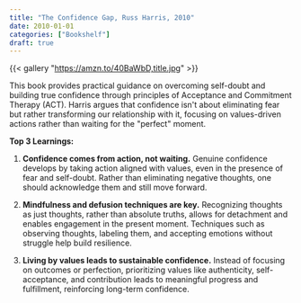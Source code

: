 ```yaml
---
title: "The Confidence Gap, Russ Harris, 2010"
date: 2010-01-01
categories: ["Bookshelf"]
draft: true
---
```


{{< gallery "https://amzn.to/40BaWbD,title.jpg" >}}

This book provides practical guidance on overcoming self-doubt and building true confidence through principles of Acceptance and Commitment Therapy (ACT). Harris argues that confidence isn't about eliminating fear but rather transforming our relationship with it, focusing on values-driven actions rather than waiting for the "perfect" moment.

**Top 3 Learnings:**

1. **Confidence comes from action, not waiting.** Genuine confidence develops by taking action aligned with values, even in the presence of fear and self-doubt. Rather than eliminating negative thoughts, one should acknowledge them and still move forward.

2. **Mindfulness and defusion techniques are key.** Recognizing thoughts as just thoughts, rather than absolute truths, allows for detachment and enables engagement in the present moment. Techniques such as observing thoughts, labeling them, and accepting emotions without struggle help build resilience.

3. **Living by values leads to sustainable confidence.** Instead of focusing on outcomes or perfection, prioritizing values like authenticity, self-acceptance, and contribution leads to meaningful progress and fulfillment, reinforcing long-term confidence.
